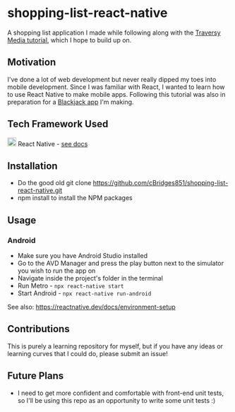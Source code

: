 # shopping-list-react-native
A shopping list application I made while following along with the [Traversy Media tutorial](https://www.youtube.com/watch?v=Hf4MJH0jDb4), which I hope to build up on.

## Motivation
I've done a lot of web development but never really dipped my toes into mobile development. Since I was familiar with React, I wanted to learn how to use React Native to make mobile apps. Following this tutorial was also in preparation for a [Blackjack app](https://github.com/cBridges851/blackjack) I'm making. 

## Tech Framework Used
<img src="https://miro.medium.com/max/400/1*mrOXGyIa3BlPK80peLmEbA.png" width="20"/> React Native - [see docs](https://reactnative.dev/)

## Installation
- Do the good old git clone https://github.com/cBridges851/shopping-list-react-native.git
- npm install to install the NPM packages

## Usage
### Android
- Make sure you have Android Studio installed
- Go to the AVD Manager and press the play button next to the simulator you wish to run the app on
- Navigate inside the project's folder in the terminal
- Run Metro - `npx react-native start`
- Start Android - `npx react-native run-android`

See also: https://reactnative.dev/docs/environment-setup

## Contributions
This is purely a learning repository for myself, but if you have any ideas or learning curves that I could do, please submit an issue!

## Future Plans
- I need to get more confident and comfortable with front-end unit tests, so I'll be using this repo as an opportunity to write some unit tests :)
